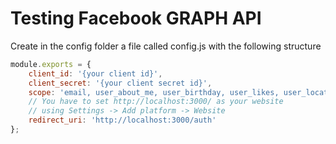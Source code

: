 # Testing Facebook GRAPH API

Create in the config folder a file called config.js with the following structure
```javascript
module.exports = {
    client_id: '{your client id}',
    client_secret: '{your client secret id}',
    scope: 'email, user_about_me, user_birthday, user_likes, user_location, user_managed_groups, user_posts, publish_actions',
    // You have to set http://localhost:3000/ as your website
    // using Settings -> Add platform -> Website
    redirect_uri: 'http://localhost:3000/auth'
};
```
